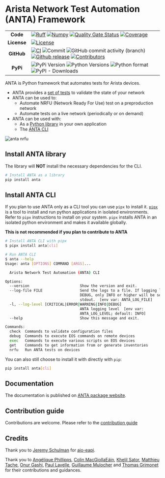 <!--
  ~ Copyright (c) 2023-2025 Arista Networks, Inc.
  ~ Use of this source code is governed by the Apache License 2.0
  ~ that can be found in the LICENSE file.
  -->

# Arista Network Test Automation (ANTA) Framework

|                |         |
| :------------: | :-------|
| **Code**       | [![Ruff](https://img.shields.io/endpoint?url=https://raw.githubusercontent.com/astral-sh/ruff/main/assets/badge/v2.json)](https://github.com/astral-sh/ruff) [![Numpy](https://img.shields.io/badge/Docstring_format-numpy-blue)](https://numpydoc.readthedocs.io/en/latest/format.html) [![Quality Gate Status](https://sonarcloud.io/api/project_badges/measure?project=aristanetworks_anta&metric=alert_status&branch=main)](https://sonarcloud.io/summary/new_code?id=aristanetworks_anta) [![Coverage](https://img.shields.io/sonar/coverage/aristanetworks_anta/main?server=https%3A%2F%2Fsonarcloud.io&logo=sonarcloud&link=https%3A%2F%2Fsonarcloud.io%2Fsummary%2Foverall%3Fid%3Daristanetworks_anta)](https://sonarcloud.io/summary/overall?id=aristanetworks_anta) |
| **License**    | [![License](https://img.shields.io/badge/license-Apache%202.0-brightgreen.svg)](https://github.com/aristanetworks/anta/blob/main/LICENSE) |
| **GitHub**     | [![CI](https://github.com/aristanetworks/anta/actions/workflows/code-testing.yml/badge.svg)](https://github.com/aristanetworks/anta/actions/workflows/code-testing.yml) ![Commit](https://img.shields.io/github/last-commit/aristanetworks/anta) ![GitHub commit activity (branch)](https://img.shields.io/github/commit-activity/m/aristanetworks/anta) [![Github release](https://img.shields.io/github/release/aristanetworks/anta.svg)](https://github.com/aristanetworks/anta/releases/) [![Contributors](https://img.shields.io/github/contributors/aristanetworks/anta)](https://github.com/aristanetworks/anta/graphs/contributors) |
| **PyPi**       | ![PyPi Version](https://img.shields.io/pypi/v/anta) ![Python Versions](https://img.shields.io/pypi/pyversions/anta) ![Python format](https://img.shields.io/pypi/format/anta) ![PyPI - Downloads](https://img.shields.io/pypi/dm/anta) |

ANTA is Python framework that automates tests for Arista devices.

- ANTA provides a [set of tests](api/tests.md) to validate the state of your network
- ANTA can be used to:
  - Automate NRFU (Network Ready For Use) test on a preproduction network
  - Automate tests on a live network (periodically or on demand)
- ANTA can be used with:
  - As a [Python library](advanced_usages/as-python-lib.md) in your own application
  - The [ANTA CLI](cli/overview.md)

![anta nrfu](https://raw.githubusercontent.com/aristanetworks/anta/main/docs/imgs/anta-nrfu.svg)

## Install ANTA library

The library will **NOT** install the necessary dependencies for the CLI.

```bash
# Install ANTA as a library
pip install anta
```

## Install ANTA CLI

If you plan to use ANTA only as a CLI tool you can use `pipx` to install it.
[`pipx`](https://pipx.pypa.io/stable/)  is a tool to install and run python applications in isolated environments. Refer to `pipx` instructions to install on your system.
`pipx` installs ANTA in an isolated python environment and makes it available globally.

<!-- markdownlint-disable no-emphasis-as-heading -->
**This is not recommended if you plan to contribute to ANTA**
<!-- markdownlint-enable no-emphasis-as-heading -->

```bash
# Install ANTA CLI with pipx
$ pipx install anta[cli]

# Run ANTA CLI
$ anta --help
Usage: anta [OPTIONS] COMMAND [ARGS]...

  Arista Network Test Automation (ANTA) CLI

Options:
  --version                       Show the version and exit.
  --log-file FILE                 Send the logs to a file. If logging level is
                                  DEBUG, only INFO or higher will be sent to
                                  stdout.  [env var: ANTA_LOG_FILE]
  -l, --log-level [CRITICAL|ERROR|WARNING|INFO|DEBUG]
                                  ANTA logging level  [env var:
                                  ANTA_LOG_LEVEL; default: INFO]
  --help                          Show this message and exit.

Commands:
  check  Commands to validate configuration files
  debug  Commands to execute EOS commands on remote devices
  exec   Commands to execute various scripts on EOS devices
  get    Commands to get information from or generate inventories
  nrfu   Run ANTA tests on devices
```

You can also still choose to install it with directly with `pip`:

```bash
pip install anta[cli]
```

## Documentation

The documentation is published on [ANTA package website](https://anta.arista.com).

## Contribution guide

Contributions are welcome. Please refer to the [contribution guide](contribution.md)

## Credits

Thank you to [Jeremy Schulman](https://github.com/jeremyschulman) for [aio-eapi](https://github.com/jeremyschulman/aio-eapi/tree/main/aioeapi).

Thank you to [Angélique Phillipps](https://github.com/aphillipps), [Colin MacGiollaEáin](https://github.com/colinmacgiolla), [Khelil Sator](https://github.com/ksator), [Matthieu Tache](https://github.com/mtache), [Onur Gashi](https://github.com/onurgashi), [Paul Lavelle](https://github.com/paullavelle), [Guillaume Mulocher](https://github.com/gmuloc) and [Thomas Grimonet](https://github.com/titom73) for their contributions and guidances.
